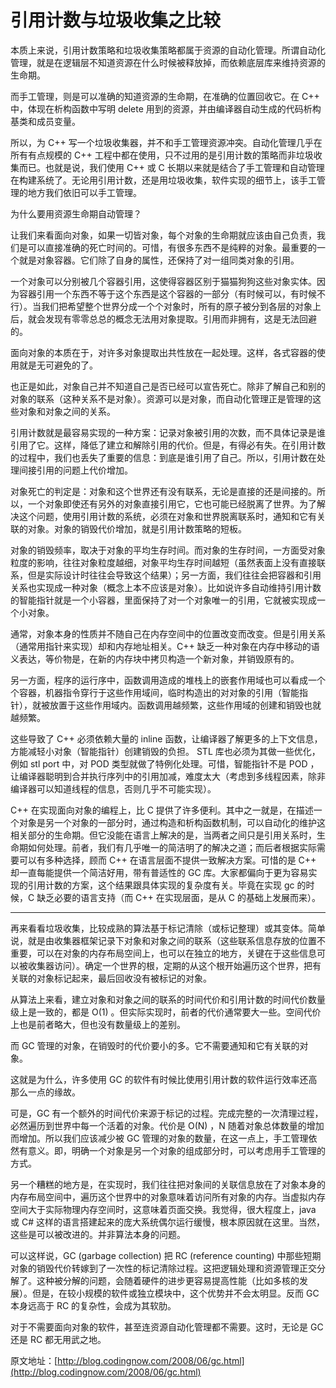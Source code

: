 # 引用计数与垃圾收集之比较

<!-- Slug: comparison-between-rc-and-gc -->

本质上来说，引用计数策略和垃圾收集策略都属于资源的自动化管理。所谓自动化管理，就是在逻辑层不知道资源在什么时候被释放掉，而依赖底层库来维持资源的生命期。

而手工管理，则是可以准确的知道资源的生命期，在准确的位置回收它。在 C++ 中，体现在析构函数中写明 delete 用到的资源，并由编译器自动生成的代码析构基类和成员变量。

所以，为 C++ 写一个垃圾收集器，并不和手工管理资源冲突。自动化管理几乎在所有有点规模的 C++ 工程中都在使用，只不过用的是引用计数的策略而非垃圾收集而已。也就是说，我们使用 C++ 或 C 长期以来就是结合了手工管理和自动管理在构建系统了。无论用引用计数，还是用垃圾收集，软件实现的细节上，该手工管理的地方我们依旧可以手工管理。

为什么要用资源生命期自动管理？

让我们来看面向对象，如果一切皆对象，每个对象的生命期就应该由自己负责，我们是可以直接准确的死亡时间的。可惜，有很多东西不是纯粹的对象。最重要的一个就是对象容器。它们除了自身的属性，还保持了对一组同类对象的引用。

一个对象可以分别被几个容器引用，这使得容器区别于猫猫狗狗这些对象实体。因为容器引用一个东西不等于这个东西是这个容器的一部分（有时候可以，有时候不行）。当我们把希望整个世界分成一个个对象时，所有的原子被分到各层的对象上后，就会发现有零零总总的概念无法用对象提取。引用而非拥有，这是无法回避的。

面向对象的本质在于，对许多对象提取出共性放在一起处理。这样，各式容器的使用就是无可避免的了。

也正是如此，对象自己并不知道自己是否已经可以宣告死亡。除非了解自己和别的对象的联系（这种关系不是对象）。资源可以是对象，而自动化管理正是管理的这些对象和对象之间的关系。

引用计数就是最容易实现的一种方案：记录对象被引用的次数，而不具体记录是谁引用了它。这样，降低了建立和解除引用的代价。但是，有得必有失。在引用计数的过程中，我们也丢失了重要的信息：到底是谁引用了自己。所以，引用计数在处理间接引用的问题上代价增加。

对象死亡的判定是：对象和这个世界还有没有联系，无论是直接的还是间接的。所以，一个对象即使还有另外的对象直接引用它，它也可能已经脱离了世界。为了解决这个问题，使用引用计数的系统，必须在对象和世界脱离联系时，通知和它有关联的对象。对象的销毁代价增加，就是引用计数策略的短板。

对象的销毁频率，取决于对象的平均生存时间。而对象的生存时间，一方面受对象粒度的影响，往往对象粒度越细，对象平均生存时间越短（虽然表面上没有直接联系，但是实际设计时往往会导致这个结果）；另一方面，我们往往会把容器和引用关系也实现成一种对象（概念上本不应该是对象）。比如说许多自动维持引用计数的智能指针就是一个小容器，里面保持了对一个对象唯一的引用，它就被实现成一个小对象。

通常，对象本身的性质并不随自己在内存空间中的位置改变而改变。但是引用关系（通常用指针来实现）却和内存地址相关。C++ 缺乏一种对象在内存中移动的语义表达，等价物是，在新的内存块中拷贝构造一个新对象，并销毁原有的。

另一方面，程序的运行序中，函数调用造成的堆栈上的嵌套作用域也可以看成一个个容器，机器指令穿行于这些作用域间，临时构造出的对对象的引用（智能指针），就被放置于这些作用域内。函数调用越频繁，这些作用域的创建和销毁也就越频繁。

这些导致了 C++ 必须依赖大量的 inline 函数，让编译器了解更多的上下文信息，方能减轻小对象（智能指针）创建销毁的负担。 STL 库也必须为其做一些优化，例如 stl port 中，对 POD 类型就做了特例化处理。可惜，智能指针不是 POD ，让编译器聪明到合并执行序列中的引用加减，难度太大（考虑到多线程因素，除非编译器可以知道线程的信息，否则几乎不可能实现）。

C++ 在实现面向对象的编程上，比 C 提供了许多便利。其中之一就是，在描述一个对象是另一个对象的一部分时，通过构造和析构函数机制，可以自动化的维护这相关部分的生命期。但它没能在语言上解决的是，当两者之间只是引用关系时，生命期如何处理。前者，我们有几乎唯一的简洁明了的解决之道；而后者根据实际需要可以有多种选择，顾而 C++ 在语言层面不提供一致解决方案。可惜的是 C++ 却一直每能提供一个简洁好用，带有普适性的 GC 库。大家都偏向于更为容易实现的引用计数的方案，这个结果跟具体实现的复杂度有关。毕竟在实现 gc 的时候，C 缺乏必要的语言支持（而 C++ 在实现层面，是从 C 的基础上发展而来）。

------

再来看看垃圾收集，比较成熟的算法基于标记清除（或标记整理）或其变体。简单说，就是由收集器框架记录下对象和对象之间的联系（这些联系信息存放的位置不重要，可以在对象的内存布局空间上，也可以在独立的地方，关键在于这些信息可以被收集器访问）。确定一个世界的根，定期的从这个根开始遍历这个世界，把有关联的对象标记起来，最后回收没有被标记的对象。

从算法上来看，建立对象和对象之间的联系的时间代价和引用计数的时间代价数量级上是一致的，都是 O(1) 。但实际实现时，前者的代价通常要大一些。空间代价上也是前者略大，但也没有数量级上的差别。

而 GC 管理的对象，在销毁时的代价要小的多。它不需要通知和它有关联的对象。

这就是为什么，许多使用 GC 的软件有时候比使用引用计数的软件运行效率还高那么一点的缘故。

可是，GC 有一个额外的时间代价来源于标记的过程。完成完整的一次清理过程，必然遍历到世界中每一个活着的对象。代价是 O(N) ，N 随着对象总体数量的增加而增加。所以我们应该减少被 GC 管理的对象的数量，在这一点上，手工管理依然有意义。即，明确一个对象是另一个对象的组成部分时，可以考虑用手工管理的方式。

另一个糟糕的地方是，在实现时，我们往往把对象间的关联信息放在了对象本身的内存布局空间中，遍历这个世界中的对象意味着访问所有对象的内存。当虚拟内存空间大于实际物理内存空间时，这意味着页面交换。我觉得，很大程度上，java 或 C# 这样的语言搭建起来的庞大系统偶尔运行缓慢，根本原因就在这里。当然，这些是可以被改进的。并非算法本身的问题。

可以这样说，GC (garbage collection) 把 RC (reference counting) 中那些短期对象的销毁代价转嫁到了一次性的标记清除过程。这把逻辑处理和资源管理正交分解了。这种被分解的问题，会随着硬件的进步更容易提高性能（比如多核的发展）。但是，在较小规模的软件或独立模块中，这个优势并不会太明显。反而 GC 本身远高于 RC 的复杂性，会成为其软肋。

对于不需要面向对象的软件，甚至连资源自动化管理都不需要。这时，无论是 GC 还是 RC 都无用武之地。

原文地址：[http://blog.codingnow.com/2008/06/gc.html](http://blog.codingnow.com/2008/06/gc.html)